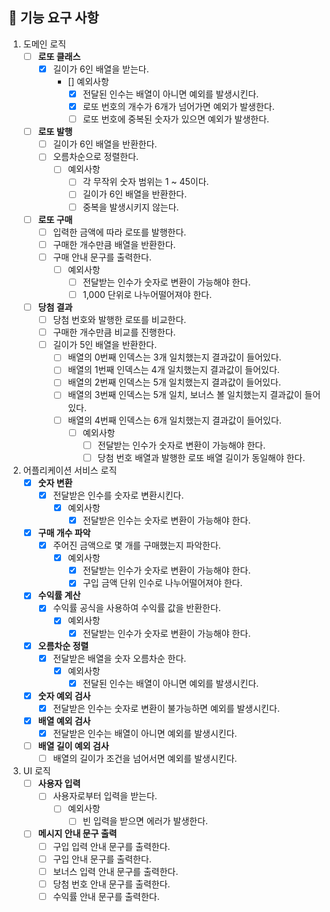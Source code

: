 ## 🚀  기능 요구 사항

 1. 도메인 로직
	 - [ ] **로또 클래스**
		 - [x] 길이가 6인 배열을 받는다.
			 - [] 예외사항
    			 - [x] 전달된 인수는 배열이 아니면 예외를 발생시킨다.
				 - [x] 로또 번호의 개수가 6개가 넘어가면 예외가 발생한다.
				 - [ ] 로또 번호에 중복된 숫자가 있으면 예외가 발생한다.
	 - [ ] **로또 발행**
		 - [ ] 길이가 6인 배열을 반환한다.
		 - [ ] 오름차순으로 정렬한다.
			 - [ ] 예외사항
				 - [ ] 각 무작위 숫자 범위는 1 ~ 45이다.
				 - [ ] 길이가 6인 배열을 반환한다.
				 - [ ] 중복을 발생시키지 않는다.
     - [ ] **로또 구매**
	     - [ ] 입력한 금액에 따라 로또를 발행한다.
	     - [ ] 구매한 개수만큼 배열을 반환한다.
	     - [ ] 구매 안내 문구를 출력한다.
		     - [ ] 예외사항
			     - [ ] 전달받는 인수가 숫자로 변환이 가능해야 한다.
			     - [ ] 1,000 단위로 나누어떨어져야 한다.
	- [ ] **당첨 결과**
		- [ ] 당첨 번호와 발행한 로또를 비교한다.
		- [ ] 구매한 개수만큼 비교를 진행한다.
		- [ ] 길이가 5인 배열을 반환한다.
			- [ ] 배열의 0번째 인덱스는 3개 일치했는지 결과값이 들어있다.
			- [ ] 배열의 1번째 인덱스는 4개 일치했는지 결과값이 들어있다.
			- [ ] 배열의 2번째 인덱스는 5개 일치했는지 결과값이 들어있다.
			- [ ] 배열의 3번째 인덱스는 5개 일치, 보너스 볼 일치했는지 결과값이 들어있다.
			- [ ] 배열의 4번째 인덱스는 6개 일치했는지 결과값이 들어있다.
				- [ ] 예외사항
					- [ ] 전달받는 인수가 숫자로 변환이 가능해야 한다.
					- [ ] 당첨 번호 배열과 발행한 로또 배열 길이가 동일해야 한다.
2.  어플리케이션 서비스 로직
	- [x] **숫자 변환**
		- [x] 전달받은 인수를 숫자로 변환시킨다.
			- [x] 예외사항
				- [x] 전달받은 인수는 숫자로 변환이 가능해야 한다.
     - [x] **구매 개수 파악**
	     - [x] 주어진 금액으로 몇 개를 구매했는지 파악한다.
			- [x] 예외사항
				- [x] 전달받는 인수가 숫자로 변환이 가능해야 한다.
				- [x] 구입 금액 단위 인수로 나누어떨어져야 한다.
	- [x] **수익률 계산**
		- [x] 수익률 공식을 사용하여 수익률 값을 반환한다.
			- [x] 예외사항
				- [x] 전달받는 인수가 숫자로 변환이 가능해야 한다.
	- [x] **오름차순 정렬**
		- [x] 전달받은 배열을 숫자 오름차순 한다.
			- [x] 예외사항
				- [x] 전달된 인수는 배열이 아니면 예외를 발생시킨다.
	- [x] **숫자 예외 검사**
    	- [x] 전달받은 인수는 숫자로 변환이 불가능하면 예외를 발생시킨다.
	- [x] **배열 예외 검사**
    	- [x] 전달받은 인수는 배열이 아니면 예외를 발생시킨다.
	- [ ] **배열 길이 예외 검사**
    	- [ ] 배열의 길이가 조건을 넘어서면 예외를 발생시킨다.
3.  UI 로직
	-  [ ] **사용자 입력**
		- [ ] 사용자로부터 입력을 받는다.
			- [ ] 예외사항
				- [ ] 빈 입력을 받으면 에러가 발생한다.
	- [ ] **메시지 안내 문구 출력**
		- [ ] 구입 입력 안내 문구를 출력한다.
		- [ ] 구입 안내 문구를 출력한다.
		- [ ] 보너스 입력 안내 문구를 출력한다.
		- [ ] 당첨 번호 안내 문구를 출력한다.
		- [ ] 수익률 안내 문구를 출력한다.
